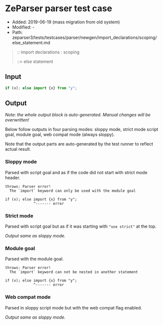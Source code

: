 # ZeParser parser test case

- Added: 2019-06-19 (mass migration from old system)
- Modified: -
- Path: zeparser3/tests/testcases/parser/newgen/import_declarations/scoping/else_statement.md

> :: import declarations : scoping
>
> ::> else statement

## Input

`````js
if (x); else import {x} from "y";
`````

## Output

_Note: the whole output block is auto-generated. Manual changes will be overwritten!_

Below follow outputs in four parsing modes: sloppy mode, strict mode script goal, module goal, web compat mode (always sloppy).

Note that the output parts are auto-generated by the test runner to reflect actual result.

### Sloppy mode

Parsed with script goal and as if the code did not start with strict mode header.

`````
throws: Parser error!
  The `import` keyword can only be used with the module goal

if (x); else import {x} from "y";
             ^------- error
`````

### Strict mode

Parsed with script goal but as if it was starting with `"use strict"` at the top.

_Output same as sloppy mode._

### Module goal

Parsed with the module goal.

`````
throws: Parser error!
  The `import` keyword can not be nested in another statement

if (x); else import {x} from "y";
             ^------- error
`````


### Web compat mode

Parsed in sloppy script mode but with the web compat flag enabled.

_Output same as sloppy mode._
